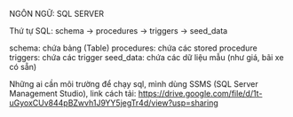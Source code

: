 NGÔN NGỮ: SQL SERVER

Thứ tự SQL: schema → procedures → triggers → seed_data

schema: chứa bảng (Table)
procedures: chứa các stored procedure
triggers: chứa các trigger
seed_data: chứa các dữ liệu mẫu (như giá, bãi xe có sẵn)

Những ai cần môi trường để chạy sql, mình dùng SSMS (SQL Server Management Studio), link cách tải: 
https://drive.google.com/file/d/1t-uGyoxCUv844pBZwvh1J9YY5jegTr4d/view?usp=sharing
